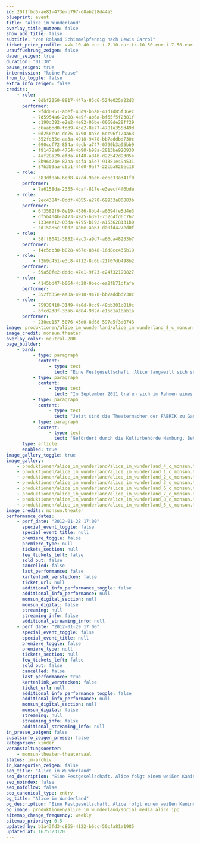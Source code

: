 ```yaml
---
id: 20f1fbd5-ae81-473e-b797-d8ab228d44a5
blueprint: event
title: "Alice im Wunderland"
overlay_title_nutzen: false
show_add_title: false
subtitle: "Von Roland Schimmelpfennig nach Lewis Carrol"
ticket_price_profile: vvk-10-40-eur-i-7-10-eur-tk-10-50-eur-i-7-50-eur
urauffuehrung_zeigen: false
dauer_zeigen: true
duration: "01:30"
pause_zeigen: true
intermission: "keine Pause"
from_to_toggle: false
extra_info_zeigen: false
credits:
    - role:
          - 0dbf2250-8817-447a-85d6-524e025a22d3
      performer:
          - 9fdd0951-adef-43d9-b5a8-41d1d85f36ec
          - 7d5954a6-2c08-4a9f-ab6a-bf55f5f2381f
          - c190d392-e2e2-4e82-96be-0068de29ff29
          - c6aabbd0-fdd9-4ce2-8e77-4781a355d49d
          - 0d256c9c-dc76-4790-8a5e-6dc96f124a63
          - 352fd35e-aa3a-4918-9478-bb7addbd730c
          - 090ccf72-854a-4ecb-a747-0790b3a95bb9
          - f91478a0-4754-4b90-b98a-2813be920930
          - 4af28a29-ef3a-4f48-a84b-d22542d9305e
          - 8b96474e-87aa-44fa-a5e7-91381e49a531
          - 87b309aa-c6b1-44d0-9af7-22cba826ec18
    - role:
          - c83df8a6-6ed8-47cd-9ae6-ec6c33a341f0
      performer:
          - 7a6158da-2355-4caf-817e-e3eecf4f6bde
    - role:
          - 2ec4384f-8ddf-4055-a278-69933a80883b
      performer:
          - 6f3582f9-0e19-4586-8bb4-a6694fe5d4e3
          - df5b404b-a473-49a5-b391-732c4fd6c767
          - 1334ee12-03da-4795-b192-a153628131b0
          - cd15a85c-9bd2-4a0e-aa63-da0fd427ed0f
    - role:
          - 58ff8041-3882-4ac3-a9d7-a66ca48253b7
      performer:
          - f4c5db30-b828-467c-8348-16d8cc435b19
    - role:
          - f2b9d451-e3c8-4f12-8c6b-21f07db498b2
      performer:
          - 59a50fe2-dddc-47e1-9f23-c24f32190827
    - role:
          - 4145bd47-b064-4c28-9bec-ea2fb71dfafe
      performer:
          - 352fd35e-aa3a-4918-9478-bb7addbd730c
    - role:
          - 75930418-3149-4a0d-9cc9-48bb301c010c
          - bfcd238f-33a6-4d84-9d2d-e15d1a18ab1a
      performer:
          - 230ec157-5076-45d0-8d68-597a5f3d0743
image: produktionen/alice_im_wunderland/alice_im_wunderland_8_c_monsun.theater.jpg
image_credit: monsun.theater
overlay_color: neutral-200
page_builder:
    - bard:
          - type: paragraph
            content:
                - type: text
                  text: "Eine Festgesellschaft. Alice langweilt sich sehr. Sie schläft im Garten ein. Plötzlich ist da ein weißes Kaninchen. Alice folgt ihm in den Kaninchenbau und fällt tief hinab in den Schacht bis zum Mittelpunkt der Erde ins Wunderland. Hier gehen die Uhren naders. Nichts ist, wie es scheint. Alice trifft die seltsamsten Gestalten, wie den verrückten Hutmacher, die Grinsekatze, den Hasen März, das unzertrennliche Paar Diedeldum und Diedeldei und löst mit Humpty Dumpty das Rätsel des „Burggoven“."
          - type: paragraph
            content:
                - type: text
                  text: "Im September 2011 trafen sich im Rahmen eines deutsch/russischen Jugendkulturaustausch die jungen Theatermacher der Kinder- und Jugendtheaterwerkstatt der FABRIK Stiftung Hamburg mit den jungen Musikern des Rimski-Korskow-Konservatoriums und des St. Petersburger Kulturkomitees, sowie mit den jungen Sängern des staatl. Musiktheaters Zazerkalie St. Petersburg, um gemeinsam unter der Leitung der Regisseurin, Francoise Hüsges, das Theaterstück „Alice im Wunderland“ von Roland Schimmelpfennig sowohl in Hamburg als auch in St. Petersburg auf die Bühne zu bringen. Mit der Unterstützung der Kulturbehörde Hamburg und des St. Petersburger Kulturkomitee fanden die Aufführungen am 1. und 2. Oktober 2011 in der FABRIK und am 7. und 8. Oktober 2011 in dem staatl. Musiktheater Zazerkalie statt."
          - type: paragraph
            content:
                - type: text
                  text: "Jetzt sind die Theatermacher der FABRIK zu Gast im monsun theater und laden zur Reise ins Wunderland ein. Die St. Petersburger Musiker werden vertreten durch die Pianistin, Emily Liu."
          - type: paragraph
            content:
                - type: text
                  text: "Gefördert durch die Kulturbehörde Hamburg, Behörde für Arbeit, Soziales, Familie und Integration, St. Petersburger Kulturkomitee, Stiftung Deutsch-Russischer Jugendaustausch, Freundeskreis FABRIK e.V., staatl. Musiktheater Zazerkalie St. Petersburg, Grone Textilwerkstatt NähGut."
      type: article
      enabled: true
image_gallery_toggle: true
image_gallery:
    - produktionen/alice_im_wunderland/alice_im_wunderland_4_c_monsun.theater.jpg
    - produktionen/alice_im_wunderland/alice_im_wunderland_1_c_monsun.theater.jpg
    - produktionen/alice_im_wunderland/alice_im_wunderland_2_c_monsun.theater.jpg
    - produktionen/alice_im_wunderland/alice_im_wunderland_3_c_monsun.theater.jpg
    - produktionen/alice_im_wunderland/alice_im_wunderland_6_c_monsun.theater.jpg
    - produktionen/alice_im_wunderland/alice_im_wunderland_7_c_monsun.theater.jpg
    - produktionen/alice_im_wunderland/alice_im_wunderland_8_c_monsun.theater.jpg
    - produktionen/alice_im_wunderland/alice_im_wunderland_5_c_monsun.theater.jpg
image_credits: monsun.theater
performance_dates:
    - perf_date: "2012-01-28 17:00"
      special_event_toggle: false
      special_event_title: null
      premiere_toggle: false
      premiere_type: null
      tickets_section: null
      few_tickets_left: false
      sold_out: false
      cancelled: false
      last_performance: false
      kartenlink_verstecken: false
      ticket_url: null
      additional_info_performance_toggle: false
      additional_info_performance: null
      monsun_digital_section: null
      monsun_digital: false
      streaming: null
      streaming_info: false
      additional_streaming_info: null
    - perf_date: "2012-01-29 17:00"
      special_event_toggle: false
      special_event_title: null
      premiere_toggle: false
      premiere_type: null
      tickets_section: null
      few_tickets_left: false
      sold_out: false
      cancelled: false
      last_performance: true
      kartenlink_verstecken: false
      ticket_url: null
      additional_info_performance_toggle: false
      additional_info_performance: null
      monsun_digital_section: null
      monsun_digital: false
      streaming: null
      streaming_info: false
      additional_streaming_info: null
in_presse_zeigen: false
zusatsinfo_zeigen_presse: false
kategorien: kinder
veranstaltungsoerter:
    - monsun-theater-theatersaal
status: im-archiv
in_kategorien_zeigen: false
seo_title: "Alice im Wunderland"
seo_description: "Eine Festgesellschaft. Alice folgt einem weißen Kaninchen in den Kaninchenbau und fällt tief hinab in den Schacht bis zum Mittelpunkt der Erde ins Wunderland."
seo_noindex: false
seo_nofollow: false
seo_canonical_type: entry
og_title: "Alice im Wunderland"
og_description: "Eine Festgesellschaft. Alice folgt einem weißen Kaninchen in den Kaninchenbau und fällt tief hinab in den Schacht bis zum Mittelpunkt der Erde ins Wunderland."
og_image: produktionen/alice_im_wunderland/social_media_alice.jpg
sitemap_change_frequency: weekly
sitemap_priority: 0.5
updated_by: b1a43fd3-c865-4122-b6cc-50cfa81a1985
updated_at: 1675323120
---
```

